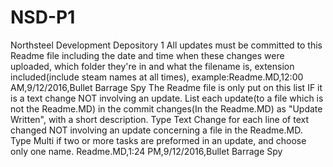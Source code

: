# NSD-P1
Northsteel Development Depository 1
All updates must be committed to this Readme file including the date and time when these changes were uploaded, which folder they're in and what the filename is, extension included(include steam names at all times), example:Readme.MD,12:00 AM,9/12/2016,Bullet Barrage Spy
The Readme file is only put on this list IF it is a text change NOT involving an update.
List each update(to a file which is not the Readme.MD) in the commit changes(In the Readme.MD) as "Update Written", with a short description.
Type Text Change for each line of text changed NOT involving an update concerning a file in the Readme.MD.
Type Multi if two or more tasks are preformed in an update, and choose only one name.
Readme.MD,1:24 PM,9/12/2016,Bullet Barrage Spy
